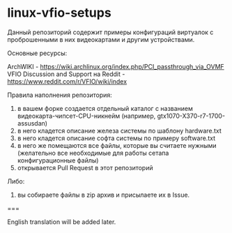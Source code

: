 # linux-vfio-setups

Данный репозиторий содержит примеры конфигураций виртуалок с проброшенными в них видеокартами и другим устройствами.

Основные ресурсы:

ArchWIKI - https://wiki.archlinux.org/index.php/PCI_passthrough_via_OVMF
VFIO Discussion and Support на Reddit - https://www.reddit.com/r/VFIO/wiki/index

Правила наполнения репозитория:
1) в вашем форке создается отдельный каталог с названием видеокарта-чипсет-CPU-никнейм (например, gtx1070-X370-r7-1700-assusdan)
2) в него кладется описание железа системы по шаблону hardware.txt
3) в него кладется описание софта системы по примеру software.txt
4) в него же помещаются все файлы, которые вы считаете нужными (желательно все необходимые для работы сетапа конфигурационные файлы)
5) открывается Pull Request в этот репозиторий

Либо:
1) вы собираете файлы в zip архив и присылаете их в Issue.

===

English translation will be added later.
